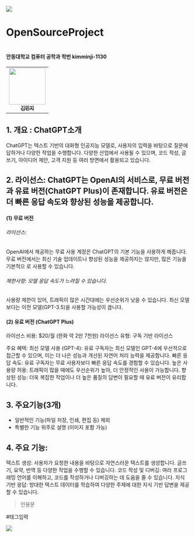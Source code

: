 <img src="https://capsule-render.vercel.app/api?type=waving&color=BDBDC8&height=150&section=header" />

# OpenSourceProject
# <ChatGPT>
#### 안동대학교 컴퓨터 공학과 학번 kimminji-1130
<table>
  <tbody>
    <tr>
      <td align="center"><a href="kimminji-1130"><img src="https://img.freepik.com/premium-psd/woman-web-developer-3d-icon-premium-psd_418302-3198.jpg" width="100px;" alt=""/><br /><sub><b> 김민지 </b></sub></a><br /></td>
    </tr>
  </tbody>
</table>

## 1. 개요 : ChatGPT소개
ChatGPT는 텍스트 기반의 대화형 인공지능 모델로, 사용자의 입력을 바탕으로 질문에 답하거나 다양한 작업을 수행합니다. 다양한 산업에서 사용될 수 있으며, 코드 작성, 글쓰기, 아이디어 제안, 고객 지원 등 여러 방면에서 활용되고 있습니다.

## 2. 라이선스: ChatGPT는 OpenAI의 서비스로, 무료 버전과 유료 버전(ChatGPT Plus)이 존재합니다. 유료 버전은 더 빠른 응답 속도와 향상된 성능을 제공합니다.
#### (1) 무료 버전
###### 라이선스: 
   OpenAI에서 제공하는 무료 사용 계정은 ChatGPT의 기본 기능을 사용하게 해줍니다. 
   무료 버전에서는 최신 기술 업데이트나 향상된 성능을 제공하지는 않지만, 많은 기능을 기본적으    로 사용할 수 있습니다.
###### 제한사항: 모델 응답 속도가 느려질 수 있습니다.
   사용량 제한이 있어, 트래픽이 많은 시간대에는 우선순위가 낮을 수 있습니다.
   최신 모델보다는 이전 모델(GPT-3.5)을 사용할 가능성이 큽니다.
#### (2) 유료 버전 (ChatGPT Plus)
   라이선스 비용: $20/월 (한화 약 2만 7천원)
   라이선스 유형: 구독 기반 라이선스

  주요 혜택:
최신 모델 사용 (GPT-4): 유료 구독자는 최신 모델인 GPT-4에 우선적으로 접근할 수 있으며, 이는 더 나은 성능과 개선된 자연어 처리 능력을 제공합니다.
빠른 응답 속도: 유료 구독자는 무료 사용자보다 빠른 응답 속도를 경험할 수 있습니다.
높은 사용량 허용: 트래픽이 많을 때에도 우선순위가 높아, 더 안정적인 사용이 가능합니다.
향상된 성능: 더욱 복잡한 작업이나 더 높은 품질의 답변이 필요할 때 유료 버전이 유리합니다.
## 3. 주요기능(3개) 
   - 일반적인 기능(파일 저장, 인쇄, 편집 등) 제외
   - 특별한 기능 위주로 설명 (이미지 포함 가능)



## 4. 주요 기능:
텍스트 생성: 사용자가 요청한 내용을 바탕으로 자연스러운 텍스트를 생성합니다. 글쓰기, 요약, 번역 등 다양한 작업을 수행할 수 있습니다.
코드 작성 및 디버깅: 여러 프로그래밍 언어를 이해하고, 코드를 작성하거나 디버깅하는 데 도움을 줄 수 있습니다.
지식 기반 응답: 방대한 텍스트 데이터를 학습하여 다양한 주제에 대한 지식 기반 답변을 제공할 수 있습니다.

> 인용문

#태그입력

<img src="https://capsule-render.vercel.app/api?type=waving&color=BDBDC8&height=150&section=footer" />
